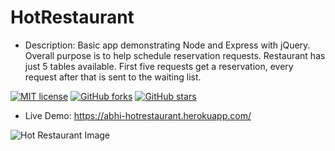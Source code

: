 # HotRestaurant

* Description: Basic app demonstrating Node and Express with jQuery. Overall purpose is to help schedule reservation requests. Restaurant has just 5 tables available. First five requests get a reservation, every request after that is sent to the waiting list.

 [![MIT license](https://img.shields.io/badge/license-MIT-blue.svg)](https://github.com/campbelllm/hotRestaurant)
 [![GitHub forks](https://img.shields.io/github/forks/campbelllm/hotRestaurant)](https://github.com/campbelllm/hotRestaurant/network)
 [![GitHub stars](https://img.shields.io/github/stars/campbelllm/hotRestaurant)](https://github.com/campbelllm/hotRestaurant/stargazers)

* Live Demo: <https://abhi-hotrestaurant.herokuapp.com/>

![Hot Restaurant Image](Images/HotRestaurant.png)



